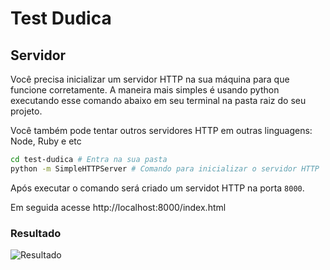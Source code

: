 # Test Dudica

## Servidor

Você precisa inicializar um servidor HTTP na sua máquina para que
funcione corretamente. A maneira mais simples é usando python executando esse comando abaixo em seu terminal na pasta raiz do seu projeto.

Você também pode tentar outros servidores HTTP em outras linguagens: Node, Ruby e etc

```bash
cd test-dudica # Entra na sua pasta
python -m SimpleHTTPServer # Comando para inicializar o servidor HTTP
```

Após executar o comando será criado um servidot HTTP na porta `8000`.

Em seguida acesse http://localhost:8000/index.html

### Resultado

![Resultado](https://i.imgur.com/pilS3ct.png)
